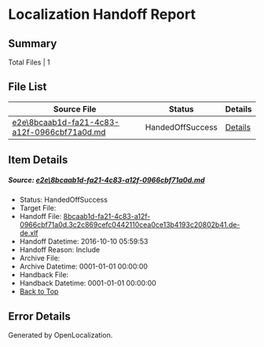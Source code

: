 # <a name='report-top'></a> Localization Handoff Report

## Summary
 Total Files | 1

## File List
 Source File | Status | Details 
 ----------- | ------ | ------- 
 [e2e\8bcaab1d-fa21-4c83-a12f-0966cbf71a0d.md](https://github.com/OpenLocalizationTestOrg/ol-test0/blob/1c54bcc21810999aca52316d7b054ea2480ddb61/e2e/8bcaab1d-fa21-4c83-a12f-0966cbf71a0d.md) | HandedOffSuccess | [Details](#69c90038e2dc26826efd038489eae963144c6cd91)

## Item Details
##### <a name='69c90038e2dc26826efd038489eae963144c6cd91'></a> Source: [e2e\8bcaab1d-fa21-4c83-a12f-0966cbf71a0d.md](https://github.com/OpenLocalizationTestOrg/ol-test0/blob/1c54bcc21810999aca52316d7b054ea2480ddb61/e2e/8bcaab1d-fa21-4c83-a12f-0966cbf71a0d.md)
* Status: HandedOffSuccess
* Target File: 
* Handoff File: [8bcaab1d-fa21-4c83-a12f-0966cbf71a0d.3c2c869cefc0442110cea0ce13b4193c20802b41.de-de.xlf](https://github.com/OpenLocalizationTestOrg/ol-test0-handoff/blob/8e7928e03a2b0bff6284460cadfd59f0b9748894/ol-handoff/OpenLocalizationTestOrg/ol-test0-dede/qimu/ht/8bcaab1d-fa21-4c83-a12f-0966cbf71a0d.3c2c869cefc0442110cea0ce13b4193c20802b41.de-de.xlf)
* Handoff Datetime: 2016-10-10 05:59:53
* Handoff Reason: Include
* Archive File: 
* Archive Datetime: 0001-01-01 00:00:00
* Handback File: 
* Handback Datetime: 0001-01-01 00:00:00
* [Back to Top](#report-top)


## Error Details

Generated by OpenLocalization.
